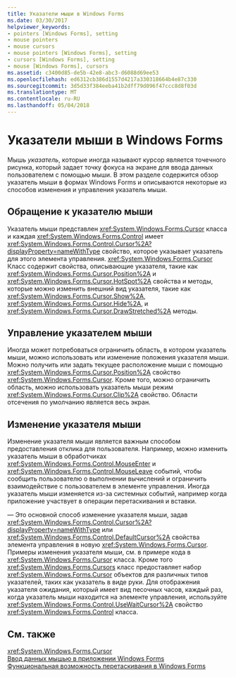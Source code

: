 ```yaml
---
title: Указатели мыши в Windows Forms
ms.date: 03/30/2017
helpviewer_keywords:
- pointers [Windows Forms], setting
- mouse pointers
- mouse cursors
- mouse pointers [Windows Forms], setting
- cursors [Windows Forms], setting
- mouse [Windows Forms], cursors
ms.assetid: c3400d85-de5b-42e8-abc3-d6088d69ee53
ms.openlocfilehash: ed6312cb386d1557d4217a330318664b4e87c330
ms.sourcegitcommit: 3d5d33f384eeba41b2dff79d096f47ccc8d8f03d
ms.translationtype: MT
ms.contentlocale: ru-RU
ms.lasthandoff: 05/04/2018
---
```

# <a name="mouse-pointers-in-windows-forms"></a>Указатели мыши в Windows Forms
Мышь *указатель*, которые иногда называют курсор является точечного рисунка, который задает точку фокуса на экране для ввода данных пользователем с помощью мыши. В этом разделе содержится обзор указатель мыши в формах Windows Forms и описываются некоторые из способов изменения и управления указатель мыши.  
  
## <a name="accessing-the-mouse-pointer"></a>Обращение к указателю мыши  
 Указатель мыши представлен <xref:System.Windows.Forms.Cursor> класса и каждая <xref:System.Windows.Forms.Control> имеет <xref:System.Windows.Forms.Control.Cursor%2A?displayProperty=nameWithType> свойство, которое указывает указатель для этого элемента управления. <xref:System.Windows.Forms.Cursor> Класс содержит свойства, описывающие указателя, такие как <xref:System.Windows.Forms.Cursor.Position%2A> и <xref:System.Windows.Forms.Cursor.HotSpot%2A> свойства и методы, которые можно изменить внешний вид указателя, такие как <xref:System.Windows.Forms.Cursor.Show%2A>, <xref:System.Windows.Forms.Cursor.Hide%2A>, и <xref:System.Windows.Forms.Cursor.DrawStretched%2A> методы.  
  
## <a name="controlling-the-mouse-pointer"></a>Управление указателем мыши  
 Иногда может потребоваться ограничить область, в котором указатель мыши, можно использовать или изменение положения указателя мыши. Можно получить или задать текущее расположение мыши с помощью <xref:System.Windows.Forms.Cursor.Position%2A> свойство <xref:System.Windows.Forms.Cursor>. Кроме того, можно ограничить область, можно использовать указатель мыши режим <xref:System.Windows.Forms.Cursor.Clip%2A> свойство. Области отсечения по умолчанию является весь экран.  
  
## <a name="changing-the-mouse-pointer"></a>Изменение указателя мыши  
 Изменение указателя мыши является важным способом предоставления отклика для пользователя. Например, можно изменить указатель мыши в обработчиках <xref:System.Windows.Forms.Control.MouseEnter> и <xref:System.Windows.Forms.Control.MouseLeave> событий, чтобы сообщить пользователю о выполнении вычислений и ограничить взаимодействие с пользователем в элементе управления. Иногда указатель мыши изменяется из-за системных событий, например когда приложение участвует в операции перетаскивания и вставки.  
  
 — Это основной способ изменение указателя мыши, задав <xref:System.Windows.Forms.Control.Cursor%2A?displayProperty=nameWithType> или <xref:System.Windows.Forms.Control.DefaultCursor%2A> свойства элемента управления в новую <xref:System.Windows.Forms.Cursor>. Примеры изменения указателя мыши, см. в примере кода в <xref:System.Windows.Forms.Cursor> класса. Кроме того <xref:System.Windows.Forms.Cursors> класс предоставляет набор <xref:System.Windows.Forms.Cursor> объектов для различных типов указателей, таких как указатель в виде руки. Для отображения указателя ожидания, который имеет вид песочных часов, каждый раз, когда указатель мыши находится на элементе управления, используйте <xref:System.Windows.Forms.Control.UseWaitCursor%2A> свойство <xref:System.Windows.Forms.Control> класса.  
  
## <a name="see-also"></a>См. также  
 <xref:System.Windows.Forms.Cursor>  
 [Ввод данных мышью в приложении Windows Forms](../../../docs/framework/winforms/mouse-input-in-a-windows-forms-application.md)  
 [Функциональная возможность перетаскивания в Windows Forms](../../../docs/framework/winforms/drag-and-drop-functionality-in-windows-forms.md)
